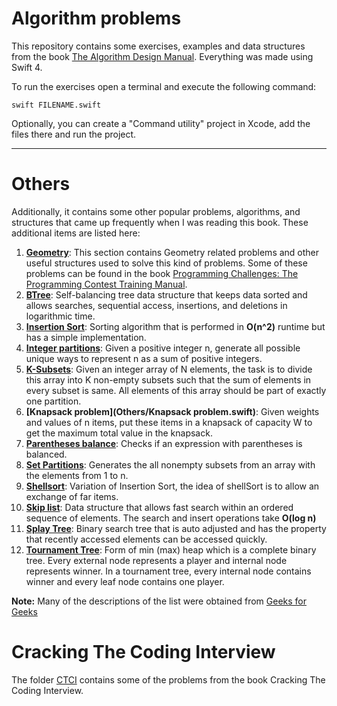 # Algorithm problems

This repository contains some exercises, examples and data structures from the book [The Algorithm Design Manual](https://www.amazon.com.mx/Algorithm-Design-Manual-Steve-Skiena/dp/1848000693/). Everything was made using Swift 4.  

To run the exercises open a terminal and execute the following command:

```
swift FILENAME.swift
```

Optionally, you can create a "Command utility" project in Xcode, add the files there and run the project.

---

# Others

Additionally, it contains some other popular problems, algorithms, and structures that came up frequently when I was reading this book. These additional items are listed here:
1. **[Geometry](Others/Geometry)**: This section contains Geometry related problems and other useful structures used to solve this kind of problems. Some of these problems can be found in the book [Programming Challenges: The Programming Contest Training Manual](https://www.amazon.com.mx/Programming-Challenges-Contest-Training-Manual/dp/0387001638).
2. **[BTree](Others/BTree.swift)**: Self-balancing tree data structure that keeps data sorted and allows searches, sequential access, insertions, and deletions in logarithmic time.
3. **[Insertion Sort](Others/InsertionSort.swift)**: Sorting algorithm that is performed in **O(n^2)** runtime but has a simple implementation.
4. **[Integer partitions](Others/IntegerPartition.swift)**: Given a positive integer n, generate all possible unique ways to represent n as a sum of positive integers. 
5. **[K-Subsets](Others/KSubsets.swift)**: Given an integer array of N elements, the task is to divide this array into K non-empty subsets such that the sum of elements in every subset is same. All elements of this array should be part of exactly one partition.
6. **[Knapsack problem](Others/Knapsack problem.swift)**:  Given weights and values of n items, put these items in a knapsack of capacity W to get the maximum total value in the knapsack.
7. **[Parentheses balance](Others/ParenthesesBalance.swift)**: Checks if an expression with parentheses is balanced.
8. **[Set Partitions](Others/SetPartitions.swift)**: Generates the all nonempty subsets from an array with the elements from 1 to n.
9. **[Shellsort](Others/Shellsort.swift)**: Variation of Insertion Sort, the idea of shellSort is to allow an exchange of far items.
10. **[Skip list](Others/SkipList.swift)**: Data structure that allows fast search within an ordered sequence of elements.  The search and insert operations take **O(log n)**
11. **[Splay Tree](Others/SplayTree.swift)**: Binary search tree that is auto adjusted and has the property that recently accessed elements can be accessed quickly.
12. **[Tournament Tree](Others/TournamentTree.swift)**:  Form of min (max) heap which is a complete binary tree. Every external node represents a player and internal node represents winner. In a tournament tree, every internal node contains winner and every leaf node contains one player.  

**Note:** Many of the descriptions of the list were obtained from [Geeks for Geeks](https://www.geeksforgeeks.org)
# Cracking The Coding Interview
The folder [CTCI](CTCI/) contains some of the problems from the book Cracking The Coding Interview.
